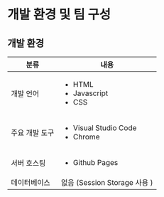 # 개발 환경 및 팀 구성

## 개발 환경&#x20;

| 분류         | 내용                                                    |
| ---------- | ----------------------------------------------------- |
| 개발 언어      | <ul><li>HTML</li><li>Javascript</li><li>CSS</li></ul> |
| 주요 개발 도구   | <ul><li>Visual Studio Code</li><li>Chrome</li></ul>   |
| 서버 호스팅     | <ul><li>Github Pages</li></ul>                        |
| 데이터베이스     | 없음 (Session Storage 사용 )                              |
